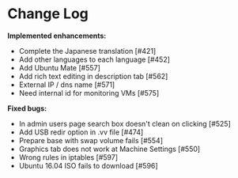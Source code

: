 # Change Log


**Implemented enhancements:**

- Complete the Japanese translation [\#421]
- Add other languages to each language [\#452]
- Add Ubuntu Mate [\#557]
- Add rich text editing in description tab [\#562]
- External IP / dns name  [\#571]
- Need internal id for monitoring VMs [\#575]

**Fixed bugs:**

- In admin users page search box doesn't clean on clicking [\#525]
- Add USB redir option in .vv file [\#474]
- Prepare base with swap volume fails [\#554]
- Graphics tab does not work at Machine Settings [\#550]
- Wrong rules in iptables [\#597]
- Ubuntu 16.04 ISO fails to download [\#596]
